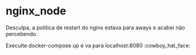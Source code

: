 # nginx_node


<p>Desculpa, a politica de restart do nginx estava para aways e acabei não percebendo.</p> 
<p>Execulte docker-compose up e va para localhost:8080 :cowboy_hat_face:</p>
